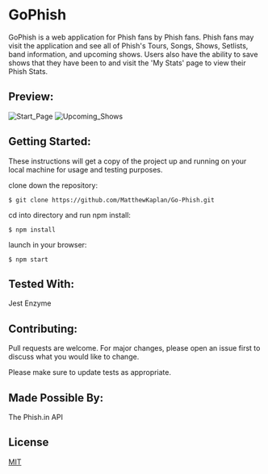 # GoPhish

GoPhish is a web application for Phish fans by Phish fans. Phish fans may visit the application and see all of Phish's Tours, Songs, Shows, Setlists, band information, and upcoming shows. Users also have the ability to save shows that they have been to and visit the 'My Stats' page to view their Phish Stats.

## Preview:

![Start_Page](https://i.imgur.com/efke6kI.png)
![Upcoming_Shows](https://i.imgur.com/oRWM2g1.jpg)

## Getting Started:

These instructions will get a copy of the project up and running on your local machine for usage and testing purposes.

clone down the repository:
```
$ git clone https://github.com/MatthewKaplan/Go-Phish.git
```

cd into directory and run npm install:
```
$ npm install
```

launch in your browser:
```
$ npm start
```

## Tested With:
Jest
Enzyme

## Contributing:

Pull requests are welcome. For major changes, please open an issue first to discuss what you would like to change.

Please make sure to update tests as appropriate.

## Made Possible By: 

The Phish.in API

## License

[MIT](https://choosealicense.com/licenses/mit/)